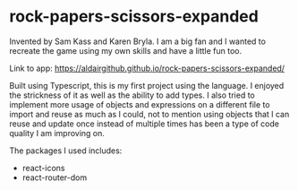 # rock-papers-scissors-expanded
Invented by Sam Kass and Karen Bryla. I am a big fan and I wanted to recreate the game using my own skills and have a little fun too.

Link to app: https://aldairgithub.github.io/rock-papers-scissors-expanded/

Built using Typescript, this is my first project using the language. I enjoyed the strickness of it as well as the ability to add types. I also tried to implement more usage of objects and expressions on a different file to import and reuse as much as I could, not to mention using objects that I can reuse and update once instead of multiple times has been a type of code quality I am improving on.

The packages I used includes:
- react-icons
- react-router-dom
